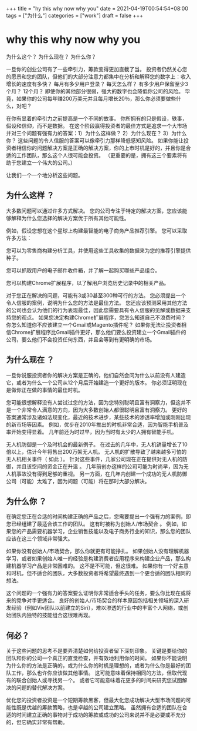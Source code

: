 +++
title = "hy this why now why you"
date = 2021-04-19T00:54:54+08:00
tags = ["为什么"]
categories = ["work"]
draft = false
+++
# why this why now why you

为什么这个？ 为什么现在？ 为什么你？

一旦你的创业公司有了一些牵引力，筹款变得更加直截了当。 投资者仍然关心您的愿景和您的团队，但他们的大部分注意力都集中在分析和解释您的数字上：收入增长的速度有多快？ 每月有多少用户登录？ 每天怎么样？ 有多少用户保留至少3个月？ 12个月？ 即使你的其他部分很弱，强大的数字也会降低你公司的风险。 毕竟，如果你的公司每年赚200万美元并且每月增长20％，那么你必须要做些什么，对吧？

在你有显着的牵引力之前提高是一个不同的故事。 你所拥有的只是假设，轶事，假设和信仰，而不是数据。 在这个阶段赢得投资者的最佳方式是追求一个大市场并对三个问题有强有力的答案：1）为什么这样做？ 2）为什么现在？ 3）为什么你？ 这些问题的令人信服的答案可以像牵引力那样降低感知风险。 如果你能让投资者相信你的问题解决方案是正确的解决方案，你的上市时机是好的，并且你是合适的工作团队，那么这个人很可能会投资。 （更重要的是，拥有这三个要素将有助于您建立一个伟大的公司。）

让我们一个一个地分析这些问题。

## 为什么这样 ？

大多数问题可以通过许多方式解决。 您的公司专注于特定的解决方案，您应该能够解释为什么您选择的解决方案优于所有其他可能性。

例如，假设您想在这个星球上构建最智能的电子商务产品推荐引擎。 您可以采取许多方法：

您可以为零售商构建分析工具，并使用这些工具收集的数据来为您的推荐引擎提供种子。

您可以抓取用户的电子邮件收件箱，并了解一起购买哪些产品组合。

您可以构建Chrome扩展程序，以了解用户浏览历史记录中的相关产品。

对于您正在解决的问题，可能有3或30甚至300种可行的方法。 您必须提出一个令人信服的案例，说明为什么您的方法是最佳方法。 您还应该预测采用其他方法的公司也会认为他们的行为表现最佳，因此您需要具有令人信服的见解或数据来支持您的观点。 如果您决定构建Chrome扩展程序，您怎么知道自己不浪费时间？ 你怎么知道你不应该建立一个Gmail或Magento插件呢？ 如果你无法让投资者相信Chrome扩展程序比Gmail插件更好，那么他们要么投资建立一个Gmail插件的公司，要么他们不会投资任何东西，并且会等到有更明确的市场。

## 为什么现在 ？

一旦你说服投资者你的解决方案是正确的，他们自然会问为什么以前没有人建造它，或者为什么一个公司从12个月后开始建造一个更好的版本。 你必须证明现在是做你正在做的事情的最佳时机。

您可能很想解释没有人尝试过您的方法，因为您特别聪明且富有洞察力，但这并不是一个非常令人满意的方向，因为大多数创始人都很聪明且富有洞察力。 更好的答案通常涉及诸如法规变化，最近的技术进步，某些技术的渗透率增加或刚刚出现的新市场等因素。 例如，优步在2010年推出的时机非常合适，因为智能手机普及率开始变得显着。 几年前还为时过早，因为当时有太少的人拥有智能手机。

无人机防御是一个及时机会的最新例子。 在过去的几年中，无人机销量增长了10倍以上，估计今年将售出200万架无人机。 无人机的扩散导致了越来越多可怕的无人机相关事件（ 如此 ）。 针对这些事件，几家公司现在正在提供对无人机的防御，并且该空间的资金正在升温 。 几年前创办这样的公司可能为时尚早，因为无人机事故没有得到足够的重视。 另一方面，在几年内创建一个成功的无人机防御公司（可能）太难了，因为问题（可能）将在那时大部分解决。

## 为什么你 ？

在确定您正在合适的时间构建正确的产品之后，您需要提出一个强有力的案例，即您已经组建了最适合该工作的团队。 这有时被称为创始人/市场契合 。 例如，如果您的产品需要机器学习，企业销售技能以及电子商务行业的知识，那么您的团队应该在这三个领域非常强大。

如果你没有创始人/市场契合，那么你就更有可能挣扎。 如果创始人没有理解机器学习，或者如果创始人唯一的经验是构建消费者应用程序来构建企业产品，那么构建机器学习产品是非常困难的。 这不是不可能，但这很难。 如果你有一个好主意和时机，但不适合的团队，大多数投资者将希望最终遇到一个更合适的团队相同的想法。

这个问题的一个强有力的答案要么证明你非常适合手头的任务，要么你比现在或将来的竞争对手更适合。 良好的创始人/市场契合的样本原因包括相关领域的深入研发经验（例如Viv团队以前建立的Siri），难以渗透的行业中的丰富个人网络，或创始团队内独特的技能组合这很难再现。

## 何必？

关于这些问题的思考不是要弄清楚如何给投资者留下深刻印象。 关键是要给你的团队和你的公司一个真正的直觉检查，并有效地利用你的时间。 如果你不能说明为什么你的方法是正确的，或为什么你的时机是理想的，或者为什么你是最好的团队工作，那么也许你应该做其他事情。 这可能意味着保持相同的方法，但取代现有的联合创始人或寻找另一个。 或者它可能意味着花更多的时间来研究您试图解决的问题的替代解决方案。

优化您的投资者投资是一个短期筹款黑客，但最大化您成功解决大型市场问题的可能性既是优越的筹款策略，也是卓越的公司建立策略。 虽然拥有合适的团队在合适的时间建立正确的事物对于成功的筹款或成功的公司来说并不是必要或不充分的，但它确实非常有帮助。
